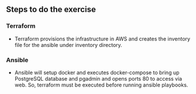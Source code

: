 ## Steps to do the exercise

### Terraform
- Terraform provisions the infrastructure in AWS and creates the inventory file for the ansible under inventory directory.

### Ansible
 - Ansible will setup docker and executes docker-compose to bring up PostgreSQL database and pgadmin and opens ports 80 to access via web. So, terraform must be executed before running ansible playbooks.
